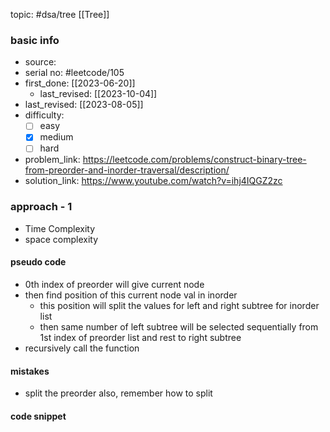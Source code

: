 topic: #dsa/tree [[Tree]]

### basic info
- source: 
- serial no: #leetcode/105
- first_done: [[2023-06-20]]
	- last_revised: [[2023-10-04]]
- last_revised: [[2023-08-05]]
- difficulty:
	- [ ] easy
	- [x] medium
	- [ ] hard
- problem_link: https://leetcode.com/problems/construct-binary-tree-from-preorder-and-inorder-traversal/description/
- solution_link: https://www.youtube.com/watch?v=ihj4IQGZ2zc

### approach - 1
- Time Complexity
- space complexity

#### pseudo code
- 0th index of preorder will give current node
- then find position of this current node val in inorder
	- this position will split the values for left and right subtree for inorder list
	- then same number of left subtree will be selected sequentially from 1st index of preorder list and rest to right subtree
- recursively call the function
#### mistakes
- split the preorder also, remember how to split
#### code snippet
```python

```